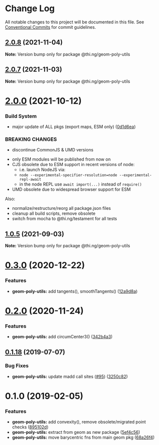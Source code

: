 # Change Log

All notable changes to this project will be documented in this file.
See [Conventional Commits](https://conventionalcommits.org) for commit guidelines.

## [2.0.8](https://github.com/thi-ng/umbrella/compare/@thi.ng/geom-poly-utils@2.0.7...@thi.ng/geom-poly-utils@2.0.8) (2021-11-04)

**Note:** Version bump only for package @thi.ng/geom-poly-utils





## [2.0.7](https://github.com/thi-ng/umbrella/compare/@thi.ng/geom-poly-utils@2.0.6...@thi.ng/geom-poly-utils@2.0.7) (2021-11-03)

**Note:** Version bump only for package @thi.ng/geom-poly-utils





# [2.0.0](https://github.com/thi-ng/umbrella/compare/@thi.ng/geom-poly-utils@1.0.5...@thi.ng/geom-poly-utils@2.0.0) (2021-10-12)


### Build System

* major update of ALL pkgs (export maps, ESM only) ([0d1d6ea](https://github.com/thi-ng/umbrella/commit/0d1d6ea9fab2a645d6c5f2bf2591459b939c09b6))


### BREAKING CHANGES

* discontinue CommonJS & UMD versions

- only ESM modules will be published from now on
- CJS obsolete due to ESM support in recent versions of node:
  - i.e. launch NodeJS via:
  - `node --experimental-specifier-resolution=node --experimental-repl-await`
  - in the node REPL use `await import(...)` instead of `require()`
- UMD obsolete due to widespread browser support for ESM

Also:
- normalize/restructure/reorg all package.json files
- cleanup all build scripts, remove obsolete
- switch from mocha to @thi.ng/testament for all tests






##  [1.0.5](https://github.com/thi-ng/umbrella/compare/@thi.ng/geom-poly-utils@1.0.4...@thi.ng/geom-poly-utils@1.0.5) (2021-09-03)

**Note:** Version bump only for package @thi.ng/geom-poly-utils

#  [0.3.0](https://github.com/thi-ng/umbrella/compare/@thi.ng/geom-poly-utils@0.2.2...@thi.ng/geom-poly-utils@0.3.0) (2020-12-22)

###  Features

- **geom-poly-utils:** add tangents(), smoothTangents() ([12a9d8a](https://github.com/thi-ng/umbrella/commit/12a9d8a641672f4c3e007a80dd08cfe9b54ce650))

#  [0.2.0](https://github.com/thi-ng/umbrella/compare/@thi.ng/geom-poly-utils@0.1.66...@thi.ng/geom-poly-utils@0.2.0) (2020-11-24)

###  Features

- **geom-poly-utils:** add circumCenter3() ([342b4a3](https://github.com/thi-ng/umbrella/commit/342b4a36f634966c52d92b5beb22e41f79db1451))

##  [0.1.18](https://github.com/thi-ng/umbrella/compare/@thi.ng/geom-poly-utils@0.1.17...@thi.ng/geom-poly-utils@0.1.18) (2019-07-07)

###  Bug Fixes

- **geom-poly-utils:** update madd call sites ([#95](https://github.com/thi-ng/umbrella/issues/95)) ([3250c82](https://github.com/thi-ng/umbrella/commit/3250c82))

#  0.1.0 (2019-02-05)

###  Features

- **geom-poly-utils:** add convexity(), remove obsolete/migrated point checks ([895102d](https://github.com/thi-ng/umbrella/commit/895102d))
- **geom-poly-utils:** extract from geom as new package ([5ef4c56](https://github.com/thi-ng/umbrella/commit/5ef4c56))
- **geom-poly-utils:** move barycentric fns from main geom pkg ([68a26f4](https://github.com/thi-ng/umbrella/commit/68a26f4))

